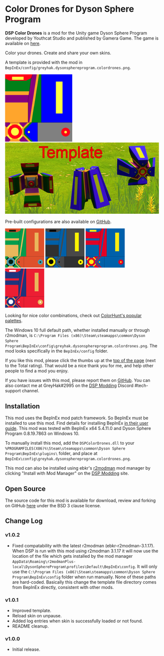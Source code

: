 # Color Drones for Dyson Sphere Program

**DSP Color Drones** is a mod for the Unity game Dyson Sphere Program developed by Youthcat Studio and published by Gamera Game.  The game is available on [here](https://store.steampowered.com/app/1366540/Dyson_Sphere_Program/).

Color your drones.  Create and share your own skins.

A template is provided with the mod in `BepInEx/config/greyhak.dysonsphereprogram.colordrones.png`.

<img alt="Flag Template" src="https://raw.githubusercontent.com/GreyHak/dsp-color-drones/main/config/greyhak.dysonsphereprogram.colordrones.png" width="220" height="220"/> ![Flag Template Appearance In-Game](https://raw.githubusercontent.com/GreyHak/dsp-color-drones/main/TemplateAppearance.jpg)

Pre-built configurations are also available on [GitHub](https://github.com/GreyHak/dsp-color-drones/tree/main/config).

<img alt="Aqua Example" src="https://raw.githubusercontent.com/GreyHak/dsp-color-drones/main/config/greyhak.dysonsphereprogram.colordrones_aqua.png" width="128" height="128"/> <img alt="Bat Example" src="https://raw.githubusercontent.com/GreyHak/dsp-color-drones/main/config/greyhak.dysonsphereprogram.colordrones_bat.png" width="128" height="128"/> <img alt="Super Example" src="https://raw.githubusercontent.com/GreyHak/dsp-color-drones/main/config/greyhak.dysonsphereprogram.colordrones_super.png" width="128" height="128"/> <img alt="Wonder Example" src="https://raw.githubusercontent.com/GreyHak/dsp-color-drones/main/config/greyhak.dysonsphereprogram.colordrones_wonder.png" width="128" height="128"/>

Looking for nice color combinations, check out [ColorHunt's popular palettes](https://colorhunt.co/palettes/popular).

The Windows 10 full default path, whether installed manually or through r2modman, is `C:\Program Files (x86)\Steam\steamapps\common\Dyson Sphere Program\BepInEx\config\greyhak.dysonsphereprogram.colordrones.png`.  The mod looks specifically in the `BepInEx/config` folder.

If you like this mod, please click the thumbs up at the [top of the page](https://dsp.thunderstore.io/package/GreyHak/DSP_Color_Drones/) (next to the Total rating).  That would be a nice thank you for me, and help other people to find a mod you enjoy.

If you have issues with this mod, please report them on [GitHub](https://github.com/GreyHak/dsp-color-drones/issues).  You can also contact me at GreyHak#2995 on the [DSP Modding](https://discord.gg/XxhyTNte) Discord #tech-support channel.

## Installation
This mod uses the BepInEx mod patch framework.  So BepInEx must be installed to use this mod.  Find details for installing BepInEx [in their user guide](https://bepinex.github.io/bepinex_docs/master/articles/user_guide/installation/index.html#installing-bepinex-1).  This mod was tested with BepInEx x64 5.4.11.0 and Dyson Sphere Program 0.8.19.7863 on Windows 10.

To manually install this mod, add the `DSPColorDrones.dll` to your `%PROGRAMFILES(X86)%\Steam\steamapps\common\Dyson Sphere Program\BepInEx\plugins\` folder, and place at `BepInEx\config\greyhak.dysonsphereprogram.colordrones.png`.

This mod can also be installed using ebkr's [r2modman](https://dsp.thunderstore.io/package/ebkr/r2modman/) mod manager by clicking "Install with Mod Manager" on the [DSP Modding](https://dsp.thunderstore.io/package/GreyHak/DSP_Color_Drones/) site.

## Open Source
The source code for this mod is available for download, review and forking on GitHub [here](https://github.com/GreyHak/dsp-color-drones) under the BSD 3 clause license.

## Change Log
### v1.0.2
 - Fixed compatability with the latest r2modman (ebkr-r2modman-3.1.17).  When DSP is run with this mod using r2modman 3.1.17 it will now use the location of the file which gets installed by the mod manager `AppData\Roaming\r2modmanPlus-local\DysonSphereProgram\profiles\Default\BepInEx\config`.  It will only use the `C:\Program Files (x86)\Steam\steamapps\common\Dyson Sphere Program\BepInEx\config` folder when run manually.  None of these paths are hard-coded.  Basically this change the template file directory comes from BepInEx directly, consistent with other mods.
### v1.0.1
 - Improved template.
 - Reload skin on unpause.
 - Added log entries when skin is successfully loaded or not found.
 - README cleanup.
### v1.0.0
 - Initial release.
